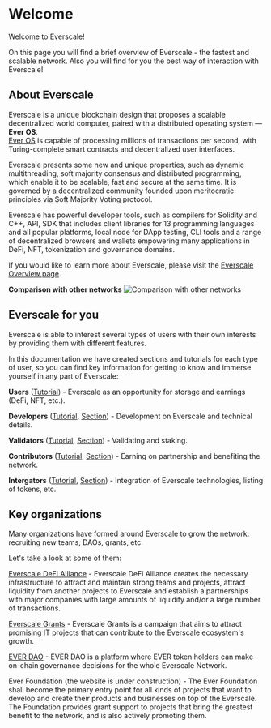 # Welcome

Welcome to Everscale!

On this page you will find a brief overview of Everscale - the fastest and scalable network.
Also you will find for you the best way of interaction with Everscale! 

## About Everscale

Everscale is a unique blockchain design that proposes a scalable decentralized world computer, paired with a distributed operating system — **Ever OS**.  
[Ever OS](../arch/100-ever-os.md) is capable of processing millions of transactions per second, with Turing-complete smart contracts and decentralized user interfaces.  

Everscale presents some new and unique properties, such as dynamic multithreading, soft majority consensus and distributed programming, which enable it to be scalable, fast and secure at the same time. It is governed by a decentralized community founded upon meritocratic principles via Soft Majority Voting protocol.  

Everscale has powerful developer tools, such as compilers for Solidity and C++, API, SDK that includes client libraries for 13 programming languages and all popular platforms, local node for DApp testing, CLI tools and a range of decentralized browsers and wallets empowering many applications in DeFi, NFT, tokenization and governance domains.

If you would like to learn more about Everscale, please visit the [Everscale Overview page](everscale-overview).

**Comparison with other networks**
![Comparison with other networks](img/comparison.svg)

## Everscale for you

Everscale is able to interest several types of users with their own interests by providing them with different features.

In this documentation we have created sections and tutorials for each type of user, so you can find key information for getting to know and immerse yourself in any part of Everscale:

**Users** ([Tutorial](tutorial/users.md)) - Everscale as an opportunity for storage and earnings (DeFi, NFT, etc.).

**Developers** ([Tutorial](tutorial/developers.md), [Section](../develop/)) - Development on Everscale and technical details.

**Validators** ([Tutorial](tutorial/validators.md), [Section](../validate/)) - Validating and staking. 

**Contributors** ([Tutorial](tutorial/contributors.md), [Section](../contribute/)) - Earning on partnership and benefiting the network.

**Intergators** ([Tutorial](../develop/integrate/tutorial/), [Section](../develop/integrate/)) - Integration of Everscale technologies, listing of tokens, etc.

## Key organizations

Many organizations have formed around Everscale to grow the network: recruiting new teams, DAOs, grants, etc.

Let's take a look at some of them:

[Everscale DeFi Alliance](https://everalliance.org/) - Everscale DeFi Alliance creates the necessary infrastructure to attract and maintain strong teams and projects, attract liquidity from another projects to Everscale and establish a partnerships with major companies with large amounts of liquidity and/or a large number of transactions.

[Everscale Grants](https://everscale.network/developers/grants) - Everscale Grants is a campaign that aims to attract promising IT projects that can contribute to the Everscale ecosystem's growth. 

[EVER DAO](https://everdao.net/governance) - EVER DAO is a platform where EVER token holders can make on-chain governance decisions for the whole Everscale Network.

Ever Foundation (the website is under construction) - The Ever Foundation shall become the primary entry point for all kinds of projects that want to develop and create their products and businesses on top of the Everscale.   
The Foundation provides grant support to projects that bring the greatest benefit to the network, and is also actively promoting them.
